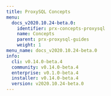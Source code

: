 ```yaml
---
title: ProxySQL Concepts
menu:
  docs_v2020.10.24-beta.0:
    identifier: prx-concepts-proxysql
    name: Concepts
    parent: prx-proxysql-guides
    weight: 1
menu_name: docs_v2020.10.24-beta.0
info:
  cli: v0.14.0-beta.4
  community: v0.14.0-beta.4
  enterprise: v0.1.0-beta.4
  installer: v0.14.0-beta.4
  version: v2020.10.24-beta.0
---
```


